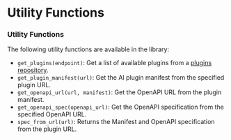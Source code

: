 # Utility Functions

### Utility Functions

The following utility functions are available in the library:

* `get_plugins(endpoint)`: Get a list of available plugins from a [plugins repository](https://www.plugnplai.com/).
* `get_plugin_manifest(url)`: Get the AI plugin manifest from the specified plugin URL.
* `get_openapi_url(url, manifest)`: Get the OpenAPI URL from the plugin manifest.
* `get_openapi_spec(openapi_url)`: Get the OpenAPI specification from the specified OpenAPI URL.
* `spec_from_url(url)`: Returns the Manifest and OpenAPI specification from the plugin URL.
